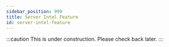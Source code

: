 ```yaml
---
sidebar_position: 999
title: Server Intel Feature
id: server-intel-feature
---
```


:::caution
This is under construction. Please check back later.
:::